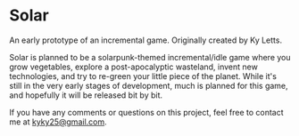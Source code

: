 # Solar
An early prototype of an incremental game.
Originally created by Ky Letts.

Solar is planned to be a solarpunk-themed incremental/idle game where you grow vegetables, explore a post-apocalyptic wasteland, invent new technologies, and try to re-green your little piece of the planet. While it's still in the very early stages of development, much is planned for this game, and hopefully it will be released bit by bit.

If you have any comments or questions on this project, feel free to contact me at kyky25@gmail.com.

